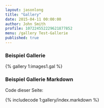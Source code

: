 ```yaml
---
layout: jasonlong
title: "Gallery"
date: 2015-04-11 00:00:00
author: John Smith
profile: 107224552229621877852
menu: /gallery Test-Gallerie
published: true
---
```



### Beispiel Gallerie

{% gallery 1:images1.gal %}

### Beispiel Gallerie Markdown

Code dieser Seite:

{% includecode 1:gallery/index.markdown %}


